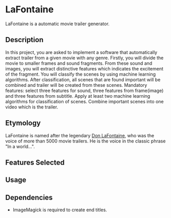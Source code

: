 # LaFontaine
LaFontaine is a automatic movie trailer generator.

## Description
In this project, you are asked to implement a
software that automatically extract trailer from a given movie with any genre. Firstly, you will
divide the movie to smaller frames and sound fragments. From these sound and images, you will
extract distinctive features which indicates the excitement of the fragment. You will classify the
scenes by using machine learning algorithms. After classification, all scenes that are found
important will be combined and trailer will be created from these scenes. Mandatory features:
select three features for sound, three features from frame(image) and three features from subtitle.
Apply at least two machine learning algorithms for classification of scenes. Combine important
scenes into one video which is the trailer.

## Etymology
LaFontaine is named after the legendary [Don LaFontaine](https://www.google.com/url?sa=t&rct=j&q=&esrc=s&source=web&cd=11&cad=rja&uact=8&ved=2ahUKEwjQlZuukp_fAhUHAhAIHWVCBhgQFjAKegQIDBAB&url=https%3A%2F%2Fen.wikipedia.org%2Fwiki%2FDon_LaFontaine&usg=AOvVaw2YIu6qpVzQw3Gy-5dWpWdK), who was the voice of more than 5000 movie trailers. 
He is the voice in the classic phrase "In a world...".

## Features Selected

## Usage

## Dependencies

* ImageMagick is required to create end titles.